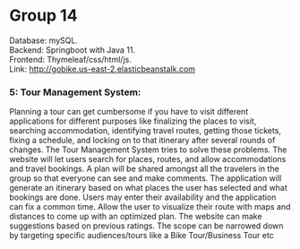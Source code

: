 # Group 14 #
Database: mySQL.  
Backend:  Springboot with Java 11.  
Frontend: Thymeleaf/css/html/js.  
Link: http://gobike.us-east-2.elasticbeanstalk.com  

### 5: Tour Management System:
Planning a tour can get cumbersome if you have to visit different applications for different purposes like finalizing the places to visit, searching accommodation, identifying travel routes, getting those tickets, fixing a schedule, and locking on to that itinerary after several rounds of changes. The Tour Management System tries to solve these problems. The website will let users search for places, routes, and allow accommodations and travel bookings. A plan will be shared amongst all the travelers in the group so that everyone can see and make comments. The application will generate an itinerary based on what places the user has selected and what bookings are done. Users may enter their availability and the application can fix a common time. Allow the user to visualize their route with maps and distances to come up with an optimized plan. The website can make suggestions based on previous ratings. The scope can be narrowed down by targeting specific audiences/tours like a Bike Tour/Business Tour etc
